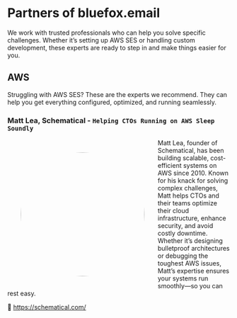# Partners of bluefox.email

We work with trusted professionals who can help you solve specific challenges. Whether it’s setting up AWS SES or handling custom development, these experts are ready to step in and make things easier for you.

## AWS

Struggling with AWS SES? These are the experts we recommend. They can help you get everything configured, optimized, and running seamlessly.

### Matt Lea, Schematical - `Helping CTOs Running on AWS Sleep Soundly`

![](https://pbs.twimg.com/profile_images/1873839782935027712/DLiJLnzx_400x400.jpg)


Matt Lea, founder of Schematical, has been building scalable, cost-efficient systems on AWS since 2010. Known for his knack for solving complex challenges, Matt helps CTOs and their teams optimize their cloud infrastructure, enhance security, and avoid costly downtime. Whether it’s designing bulletproof architectures or debugging the toughest AWS issues, Matt’s expertise ensures your systems run smoothly—so you can rest easy.

:link: https://schematical.com/

<!--
## Development

Need custom solutions or help with a technical challenge? Our development partners specialize in building, integrating, and refining tools to fit your needs perfectly.

### Ákos Kőműves - Freelancer

Yo bro.

![](https://pbs.twimg.com/profile_images/1593160779980832769/t4RgZ3f9_400x400.jpg)
-->

<style scoped>
  img {
      border-radius: 50%;
      max-width: 100%;
      width: 280px;

      display: block;
      float: left;

      margin: 30px;
  }

  @media only screen and (max-width: 500px) {
    img {
      float: none;
      width: 512px;
      margin: 0;
    }
  }
</style>
